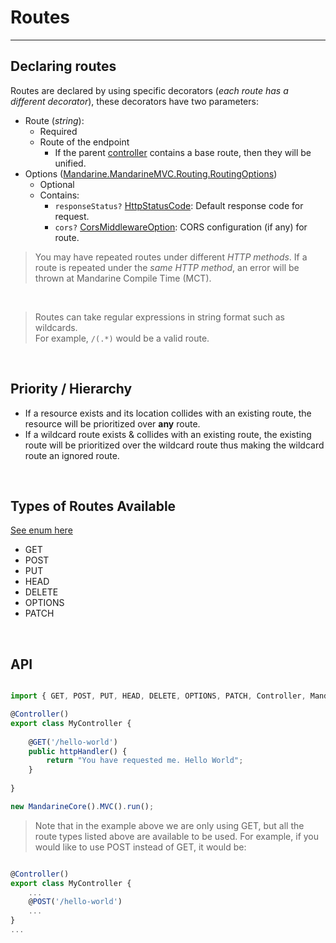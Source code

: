 # Routes

----

## Declaring routes
Routes are declared by using specific decorators (_each route has a different decorator_), these decorators have two parameters:
- Route (_string_):
    - Required
    - Route of the endpoint
        - If the parent [controller](/docs/mandarine/controller) contains a base route, then they will be unified.
- Options ([Mandarine.MandarineMVC.Routing.RoutingOptions](https://doc.deno.land/https/raw.githubusercontent.com/mandarineorg/mandarinets/master/mvc-framework/mandarine-mvc.ns.ts#MandarineMvc.Routing.RoutingOptions))
    - Optional
    - Contains:
        - `responseStatus?` [HttpStatusCode](https://doc.deno.land/https/raw.githubusercontent.com/mandarineorg/mandarinets/master/mvc-framework/mandarine-mvc.ns.ts#MandarineMvc.HttpStatusCode): Default response code for request.
        - `cors?` [CorsMiddlewareOption](https://doc.deno.land/https/raw.githubusercontent.com/mandarineorg/mandarinets/master/mvc-framework/mandarine-mvc.ns.ts#MandarineMvc.CorsMiddlewareOption): CORS configuration (if any) for route.

> You may have repeated routes under different _HTTP methods_. If a route is repeated under the _same HTTP method_, an error will be thrown at Mandarine Compile Time (MCT).
        
&nbsp;

> Routes can take regular expressions in string format such as wildcards. <br> For example, `/(.*)` would be a valid route.

&nbsp;

## Priority / Hierarchy
- If a resource exists and its location collides with an existing route, the resource will be prioritized over **any** route.
- If a wildcard route exists & collides with an existing route, the existing route will be prioritized over the wildcard route thus making the wildcard route an ignored route.

&nbsp;

## Types of Routes Available
[See enum here](https://doc.deno.land/https/raw.githubusercontent.com/mandarineorg/mandarinets/master/mvc-framework/mandarine-mvc.ns.ts#MandarineMvc.HttpMethods)

- GET
- POST
- PUT
- HEAD
- DELETE
- OPTIONS
- PATCH

&nbsp;

## API

```typescript

import { GET, POST, PUT, HEAD, DELETE, OPTIONS, PATCH, Controller, MandarineCore } from "https://deno.land/x/mandarinets@v2.2.1/mod.ts";

@Controller()
export class MyController {
    
    @GET('/hello-world')
    public httpHandler() {
        return "You have requested me. Hello World";
    }
    
}

new MandarineCore().MVC().run();
```

> Note that in the example above we are only using GET, but all the route types listed above are available to be used. For example, if you would like to use POST instead of GET, it would be:

```typescript

@Controller()
export class MyController {
    ...
    @POST('/hello-world')
    ...
}
...
```
